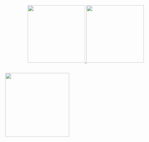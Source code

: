 





<div align="center">
  <a href="https://github.com/VictorAnselmo/Victor">
  <img height="180em" src="https://github-readme-stats.vercel.app/api?username=fagner87&show_icons=true&theme=highcontrast&include_all_commits=true&count_private=true"/>
  <img height="180em" src="https://github-readme-stats.vercel.app/api/top-langs/?username=fagner87&layout=compact&langs_count=7&theme=highcontrast"/>
</div>

##

<a href="https://www.criarbanner.com.br" title="criar banner" target="_blank"><img src="https://www.criarbanner.com.br/criargifs/a/ee6e0d6ec58264ec80253e8bdda33703.gif" width="200" height="200" border="0" /></a><br />
